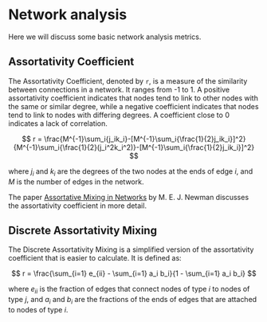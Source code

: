 # Network analysis

Here we will discuss some basic network analysis metrics.

## Assortativity Coefficient

The Assortativity Coefficient, denoted by `r`, is a measure of the similarity between connections in a network. It ranges from -1 to 1. A positive assortativity coefficient indicates that nodes tend to link to other nodes with the same or similar degree, while a negative coefficient indicates that nodes tend to link to nodes with differing degrees. A coefficient close to 0 indicates a lack of correlation.

$$
	r = \frac{M^{-1}\sum_i{j_ik_i}-[M^{-1}\sum_i{\frac{1}{2}j_ik_i}]^2}{M^{-1}\sum_i{\frac{1}{2}(j_i^2k_i^2)}-[M^{-1}\sum_i{\frac{1}{2}j_ik_i}]^2}
$$

where $j_i$ and $k_i$ are the degrees of the two nodes at the ends of edge $i$, and $M$ is the number of edges in the network.

The paper [Assortative Mixing in Networks](https://journals.aps.org/prl/pdf/10.1103/PhysRevLett.89.208701?casa_token=71SGpQk7KG8AAAAA%3AARTHqgrk8AzR5UE4-SwlAogKC9UQxa3ige-tZLalrN2Klg8zti25M_acfLYAufzKbR96cg2ReyI5cGs) by M. E. J. Newman discusses the assortativity coefficient in more detail.

## Discrete Assortativity Mixing

The Discrete Assortativity Mixing is a simplified version of the assortativity coefficient that is easier to calculate. It is defined as:

$$
	r = \frac{\sum_{i=1} e_{ii} - \sum_{i=1} a_i b_i}{1 - \sum_{i=1} a_i b_i}
$$

where $e_{ii}$ is the fraction of edges that connect nodes of type $i$ to nodes of type $j$, and $a_i$ and $b_i$ are the fractions of the ends of edges that are attached to nodes of type $i$.
